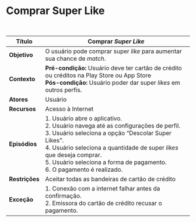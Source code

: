 # Comprar Super Like

<br />

|Título|Comprar _Super Like_|
|------|------------------|
|**Objetivo**|O usuário pode comprar super *like* para aumentar sua chance de *match*.|
|**Contexto**|**Pré-condição:** Usuário deve ter cartão de crédito ou créditos na Play Store ou App Store<br/>**Pós-condição:** Usuário poder dar super *likes* em outros perfis.|
|**Atores**|Usuário|
|**Recursos**|Acesso à Internet|
|**Episódios**|1. Usuário abre o aplicativo.<br/>2. Usuário navega até as configurações de perfil.<br/>3. Usuário seleciona a opção “Descolar Super Likes”.<br/>4. Usuário seleciona a quantidade de super *likes* que deseja comprar.<br/>5. Usuário seleciona a forma de pagamento.<br/>6. O pagamento é realizado.|
|**Restrições**|Aceitar todas as bandeiras de cartão de crédito|
|**Exceção**|1. Conexão com a internet falhar antes da confirmação.<br/>2. Emissora do cartão de crédito recusar o pagamento.|
